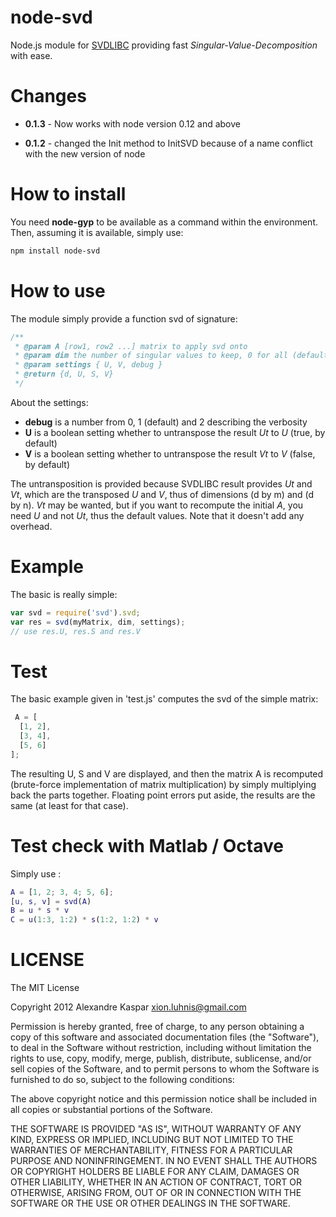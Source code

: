 node-svd
========

Node.js module for [SVDLIBC](http://tedlab.mit.edu/~dr/SVDLIBC/) providing fast *Singular-Value-Decomposition* with ease.

Changes
=======
  * **0.1.3** - Now works with node version 0.12 and above

  * **0.1.2** - changed the Init method to InitSVD because of a name conflict with the new version of node

How to install
==============

You need **node-gyp** to be available as a command within the environment. Then, assuming it is available, simply use:

```Bash
npm install node-svd
```

How to use
==========

The module simply provide a function svd of signature:
```Javascript
/**
 * @param A [row1, row2 ...] matrix to apply svd onto
 * @param dim the number of singular values to keep, 0 for all (default)
 * @param settings { U, V, debug }
 * @return {d, U, S, V}
 */
```

About the settings:
* **debug** is a number from 0, 1 (default) and 2 describing the verbosity
* **U** is a boolean setting whether to untranspose the result *Ut* to *U* (true, by default)
* **V** is a boolean setting whether to untranspose the result *Vt* to *V* (false, by default)

The untransposition is provided because SVDLIBC result provides *Ut* and *Vt*, which are the transposed *U* and *V*, thus of dimensions (d by m) and (d by n).
*Vt* may be wanted, but if you want to recompute the initial *A*, you need *U* and not *Ut*, thus the default values.
Note that it doesn't add any overhead.

Example
=======

The basic is really simple:
```Javascript
var svd = require('svd').svd;
var res = svd(myMatrix, dim, settings);
// use res.U, res.S and res.V
```

Test
====

The basic example given in 'test.js' computes the svd of the simple matrix:
```Javascript
 A = [
  [1, 2],
  [3, 4],
  [5, 6]
];
```

The resulting U, S and V are displayed, and then the matrix A is recomputed (brute-force implementation of matrix multiplication) by simply multiplying back the parts together.
Floating point errors put aside, the results are the same (at least for that case).

Test check with Matlab / Octave
===============================

Simply use :
```Matlab
A = [1, 2; 3, 4; 5, 6];
[u, s, v] = svd(A)
B = u * s * v
C = u(1:3, 1:2) * s(1:2, 1:2) * v
```

LICENSE
=======

The MIT License

Copyright 2012 Alexandre Kaspar xion.luhnis@gmail.com

Permission is hereby granted, free of charge, to any person obtaining a copy of this software and associated documentation files (the "Software"), to deal in the Software without restriction, including without limitation the rights to use, copy, modify, merge, publish, distribute, sublicense, and/or sell copies of the Software, and to permit persons to whom the Software is furnished to do so, subject to the following conditions:

The above copyright notice and this permission notice shall be included in all copies or substantial portions of the Software.

THE SOFTWARE IS PROVIDED "AS IS", WITHOUT WARRANTY OF ANY KIND, EXPRESS OR IMPLIED, INCLUDING BUT NOT LIMITED TO THE WARRANTIES OF MERCHANTABILITY, FITNESS FOR A PARTICULAR PURPOSE AND NONINFRINGEMENT. IN NO EVENT SHALL THE AUTHORS OR COPYRIGHT HOLDERS BE LIABLE FOR ANY CLAIM, DAMAGES OR OTHER LIABILITY, WHETHER IN AN ACTION OF CONTRACT, TORT OR OTHERWISE, ARISING FROM, OUT OF OR IN CONNECTION WITH THE SOFTWARE OR THE USE OR OTHER DEALINGS IN THE SOFTWARE.
